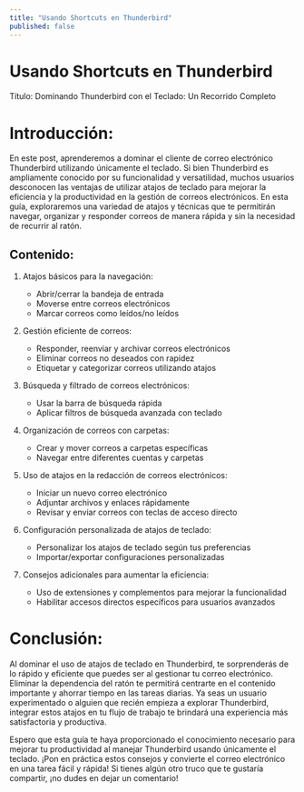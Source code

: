 ```yaml
---
title: "Usando Shortcuts en Thunderbird"
published: false
---
```


# Usando Shortcuts en Thunderbird
Título: Dominando Thunderbird con el Teclado: Un Recorrido Completo

Introducción:
================

En este post, aprenderemos a dominar el cliente de correo electrónico Thunderbird utilizando únicamente el teclado. Si bien Thunderbird es ampliamente conocido por su funcionalidad y versatilidad, muchos usuarios desconocen las ventajas de utilizar atajos de teclado para mejorar la eficiencia y la productividad en la gestión de correos electrónicos. En esta guía, exploraremos una variedad de atajos y técnicas que te permitirán navegar, organizar y responder correos de manera rápida y sin la necesidad de recurrir al ratón.

## Contenido:
1. Atajos básicos para la navegación:
   - Abrir/cerrar la bandeja de entrada
   - Moverse entre correos electrónicos
   - Marcar correos como leídos/no leídos

2. Gestión eficiente de correos:
   - Responder, reenviar y archivar correos electrónicos
   - Eliminar correos no deseados con rapidez
   - Etiquetar y categorizar correos utilizando atajos

3. Búsqueda y filtrado de correos electrónicos:
   - Usar la barra de búsqueda rápida
   - Aplicar filtros de búsqueda avanzada con teclado

4. Organización de correos con carpetas:
   - Crear y mover correos a carpetas específicas
   - Navegar entre diferentes cuentas y carpetas

5. Uso de atajos en la redacción de correos electrónicos:
   - Iniciar un nuevo correo electrónico
   - Adjuntar archivos y enlaces rápidamente
   - Revisar y enviar correos con teclas de acceso directo

6. Configuración personalizada de atajos de teclado:
   - Personalizar los atajos de teclado según tus preferencias
   - Importar/exportar configuraciones personalizadas

7. Consejos adicionales para aumentar la eficiencia:
   - Uso de extensiones y complementos para mejorar la funcionalidad
   - Habilitar accesos directos específicos para usuarios avanzados

Conclusión:
================

Al dominar el uso de atajos de teclado en Thunderbird, te sorprenderás de lo rápido y eficiente que puedes ser al gestionar tu correo electrónico. Eliminar la dependencia del ratón te permitirá centrarte en el contenido importante y ahorrar tiempo en las tareas diarias. Ya seas un usuario experimentado o alguien que recién empieza a explorar Thunderbird, integrar estos atajos en tu flujo de trabajo te brindará una experiencia más satisfactoria y productiva.

Espero que esta guía te haya proporcionado el conocimiento necesario para mejorar tu productividad al manejar Thunderbird usando únicamente el teclado. ¡Pon en práctica estos consejos y convierte el correo electrónico en una tarea fácil y rápida! Si tienes algún otro truco que te gustaría compartir, ¡no dudes en dejar un comentario!
